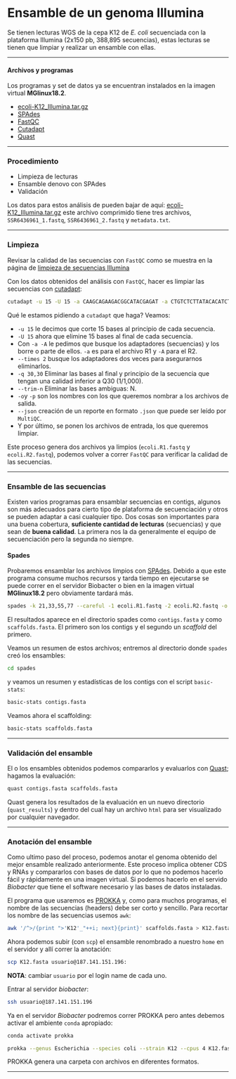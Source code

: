 # Ensamble de un genoma Illumina

Se tienen lecturas WGS de la cepa K12 de *E. coli* secuenciada con la plataforma Illumina (2x150 pb, 388,895 secuencias), estas lecturas se tienen que limpiar y realizar un ensamble con ellas.
***
#### Archivos y programas
Los programas y set de datos ya se encuentran instalados en la imagen virtual **MGlinux18.2**.
- [ecoli-K12_Illumina.tar.gz](https://drive.google.com/file/d/1NOcflmwa6ioLDOjFVhhl5TdhJbIgpBO1/view?usp=sharing)
- [SPAdes](https://cab.spbu.ru/software/spades/)
- [FastQC](https://www.bioinformatics.babraham.ac.uk/projects/fastqc/)
- [Cutadapt](https://cutadapt.readthedocs.io/en/stable/)
- [Quast](https://cab.spbu.ru/software/quast/)
***
### Procedimiento
- Limpieza de lecturas
- Ensamble denovo con SPAdes
- Validación

Los datos para estos análisis de pueden bajar de aquí: [ecoli-K12_Illumina.tar.gz](https://drive.google.com/file/d/1NOcflmwa6ioLDOjFVhhl5TdhJbIgpBO1/view?usp=sharing) este archivo comprimido tiene tres archivos, `SSR6436961_1.fastq`, `SSR6436961_2.fastq` y `metadata.txt`.
***

### Limpieza
Revisar la calidad de las secuencias con `FastQC` como se muestra en la página de [limpieza de secuencias Illumina](https://bioinformatica.ciad.mx/home/preparaci%C3%B3n-secuencias/limpieza-de-lecturas/illumina)

Con los datos obtenidos del análisis con `FastQC`, hacer es limpiar las secuencias con [cutadapt](https://cutadapt.readthedocs.io/en/stable/guide.html#):

```bash
cutadapt -u 15 -U 15 -a CAAGCAGAAGACGGCATACGAGAT -a CTGTCTCTTATACACATCT -A AATGATACGGCGACCACCGAGATCTACAC -A CTGTCTCTTATACACATCT --times 2 -q 30,30 --trim-n -o ecoli.R1.fastq -p ecoli.R2.fastq --json=ecoli.cutadapt.json SRR6436961_1.fastq SRR6436961_2.fastq
```
Qué le estamos pidiendo a `cutadapt` que haga? Veamos:
- `-u 15` le decimos que corte 15 bases al principio de cada secuencia.
- `-U 15` ahora que elimine 15 bases al final de cada secuencia.
- Con `-a -A` le pedimos que busque los adaptadores (secuencias) y los borre o parte de ellos. `-a` es para el archivo R1 y `-A` para el R2.
- `--times 2` busque los adaptadores dos veces para asegurarnos eliminarlos.
- `-q 30,30` Eliminar las bases al final y principio de la secuencia que tengan una calidad inferior a Q30 (1/1,000).
- `--trim-n` Eliminar las bases ambiguas: N.
- `-o`y `-p` son los nombres con los que queremos nombrar a los archivos de salida.
- `--json` creación de un reporte en formato `.json` que puede ser leído por `MultiQC`.
- Y por último, se ponen los archivos de entrada, los que queremos limpiar.

Este proceso genera dos archivos ya limpios (`ecoli.R1.fastq` y `ecoli.R2.fastq`), podemos volver a correr `FastQC` para verificar la calidad de las secuencias.
***
### Ensamble de las secuencias
Existen varios programas para ensamblar secuencias en contigs, algunos son más adecuados para cierto tipo de plataforma de secuenciación y otros se pueden adaptar a casi cualquier tipo. Dos cosas son importantes para una buena cobertura, **suficiente cantidad de lecturas** (secuencias) y que sean de **buena calidad**. La primera nos la da generalmente el equipo de secuenciación pero la segunda no siempre.

#### Spades
Probaremos ensamblar los archivos limpios con [SPAdes](https://cab.spbu.ru/software/spades/). Debido a que este programa consume muchos recursos y tarda tiempo en ejecutarse se puede correr en el servidor Biobacter o bien en la imagen virtual **MGlinux18.2** pero obviamente tardará más.

```bash
spades -k 21,33,55,77 --careful -1 ecoli.R1.fastq -2 ecoli.R2.fastq -o spades
```
El resultados aparece en el directorio spades como `contigs.fasta` y como `scaffolds.fasta`. El primero son los contigs y el segundo un *scaffold* del primero.

Veamos un resumen de estos archivos; entremos al directorio donde `spades` creó los ensambles:
```bash
cd spades
```
y veamos un resumen y estadísticas de los contigs con el script `basic-stats`:
```bash
basic-stats contigs.fasta
```
Veamos ahora el scaffolding:
```bash
basic-stats scaffolds.fasta
```
***
### Validación del ensamble
El o los ensambles obtenidos podemos compararlos y evaluarlos con [Quast](https://cab.spbu.ru/software/quast/);
hagamos la evaluación:
```bash
quast contigs.fasta scaffolds.fasta
```
Quast genera los resultados de la evaluación en un nuevo directorio (`quast_results`) y dentro del cual hay un archivo `html` para ser visualizado por cualquier navegador.
***
### Anotación del ensamble
Como ultimo paso del proceso, podemos anotar el genoma obtenido del mejor ensamble realizado anteriormente. Este proceso implica obtener CDS y RNAs y compararlos con bases de datos por lo que no podemos hacerlo fácil y rápidamente en una imagen virtual.
Si podemos hacerlo en el servido *Biobacter* que tiene el software necesario y las bases de datos instaladas.

El programa que usaremos es [PROKKA](https://github.com/tseemann/prokka) y, como para muchos programas, el nombre de las secuencias (headers) debe ser corto y sencillo. Para recortar los nombre de las secuencias usemos `awk`:
```bash
awk '/^>/{print ">'K12'_"++i; next}{print}' scaffolds.fasta > K12.fasta
```
Ahora podemos subir (con `scp`) el ensamble renombrado a nuestro `home` en el servidor y allí correr la anotación:
```bash
scp K12.fasta usuario@187.141.151.196:
```
**NOTA**: cambiar `usuario` por el login name de cada uno.

Entrar al servidor *biobacter*:
```bash
ssh usuario@187.141.151.196
```

Ya en el servidor *Biobacter* podremos correr PROKKA pero antes debemos activar el ambiente `conda` apropiado:
```bash
conda activate prokka
```

```bash
prokka --genus Escherichia --species coli --strain K12 --cpus 4 K12.fasta
```
PROKKA genera una carpeta con archivos en diferentes formatos.
***
